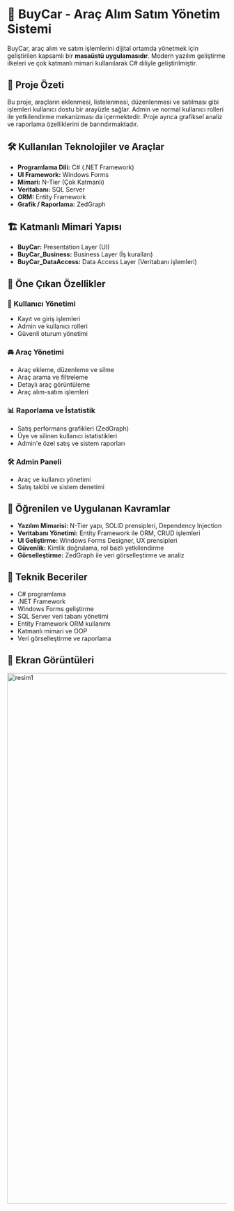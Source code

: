 # 🚗 BuyCar - Araç Alım Satım Yönetim Sistemi

BuyCar, araç alım ve satım işlemlerini dijital ortamda yönetmek için geliştirilen kapsamlı bir **masaüstü uygulamasıdır**. Modern yazılım geliştirme ilkeleri ve çok katmanlı mimari kullanılarak C# diliyle geliştirilmiştir.

## 📌 Proje Özeti

Bu proje, araçların eklenmesi, listelenmesi, düzenlenmesi ve satılması gibi işlemleri kullanıcı dostu bir arayüzle sağlar. Admin ve normal kullanıcı rolleri ile yetkilendirme mekanizması da içermektedir. Proje ayrıca grafiksel analiz ve raporlama özelliklerini de barındırmaktadır.

## 🛠️ Kullanılan Teknolojiler ve Araçlar

- **Programlama Dili:** C# (.NET Framework)
- **UI Framework:** Windows Forms
- **Mimari:** N-Tier (Çok Katmanlı)
- **Veritabanı:** SQL Server
- **ORM:** Entity Framework
- **Grafik / Raporlama:** ZedGraph

## 🏗️ Katmanlı Mimari Yapısı

- **BuyCar:** Presentation Layer (UI)
- **BuyCar_Business:** Business Layer (İş kuralları)
- **BuyCar_DataAccess:** Data Access Layer (Veritabanı işlemleri)

## 🔑 Öne Çıkan Özellikler

### 👤 Kullanıcı Yönetimi
- Kayıt ve giriş işlemleri
- Admin ve kullanıcı rolleri
- Güvenli oturum yönetimi

### 🚘 Araç Yönetimi
- Araç ekleme, düzenleme ve silme
- Araç arama ve filtreleme
- Detaylı araç görüntüleme
- Araç alım-satım işlemleri

### 📊 Raporlama ve İstatistik
- Satış performans grafikleri (ZedGraph)
- Üye ve silinen kullanıcı istatistikleri
- Admin'e özel satış ve sistem raporları

### 🛠️ Admin Paneli
- Araç ve kullanıcı yönetimi
- Satış takibi ve sistem denetimi

## 🧠 Öğrenilen ve Uygulanan Kavramlar

- **Yazılım Mimarisi:** N-Tier yapı, SOLID prensipleri, Dependency Injection
- **Veritabanı Yönetimi:** Entity Framework ile ORM, CRUD işlemleri
- **UI Geliştirme:** Windows Forms Designer, UX prensipleri
- **Güvenlik:** Kimlik doğrulama, rol bazlı yetkilendirme
- **Görselleştirme:** ZedGraph ile veri görselleştirme ve analiz

## 🧰 Teknik Beceriler

- C# programlama
- .NET Framework
- Windows Forms geliştirme
- SQL Server veri tabanı yönetimi
- Entity Framework ORM kullanımı
- Katmanlı mimari ve OOP
- Veri görselleştirme ve raporlama

## 📸 Ekran Görüntüleri
<img width="1219" alt="resim1" src="https://github.com/user-attachments/assets/89d2cc08-15f8-4c29-abf9-fb0fe5f8aa1c" />


